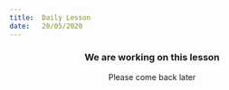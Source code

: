 ```yaml
---
title:  Daily Lesson
date:   20/05/2020
---
```


### <center>We are working on this lesson</center>
<center>Please come back later</center>